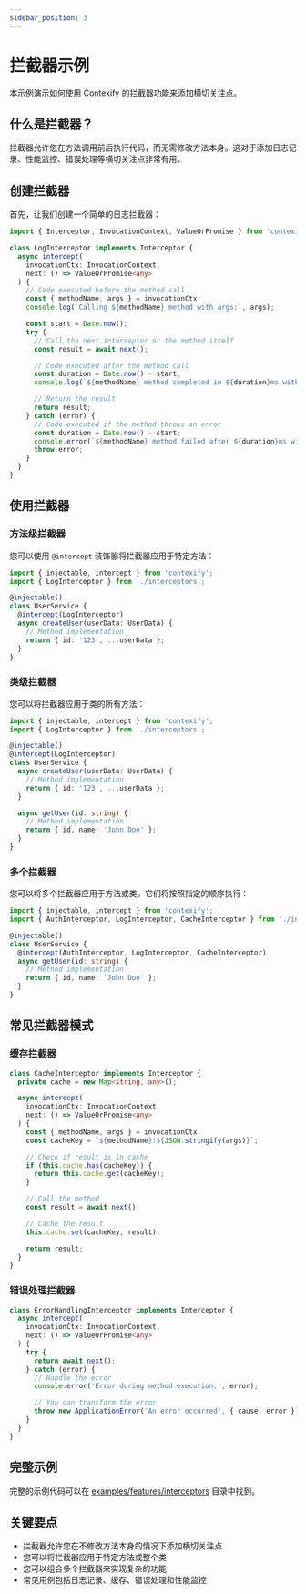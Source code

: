 ```yaml
---
sidebar_position: 3
---
```


# 拦截器示例

本示例演示如何使用 Contexify 的拦截器功能来添加横切关注点。

## 什么是拦截器？

拦截器允许您在方法调用前后执行代码，而无需修改方法本身。这对于添加日志记录、性能监控、错误处理等横切关注点非常有用。

## 创建拦截器

首先，让我们创建一个简单的日志拦截器：

```typescript
import { Interceptor, InvocationContext, ValueOrPromise } from 'contexify';

class LogInterceptor implements Interceptor {
  async intercept(
    invocationCtx: InvocationContext,
    next: () => ValueOrPromise<any>
  ) {
    // Code executed before the method call
    const { methodName, args } = invocationCtx;
    console.log(`Calling ${methodName} method with args:`, args);

    const start = Date.now();
    try {
      // Call the next interceptor or the method itself
      const result = await next();

      // Code executed after the method call
      const duration = Date.now() - start;
      console.log(`${methodName} method completed in ${duration}ms with result:`, result);

      // Return the result
      return result;
    } catch (error) {
      // Code executed if the method throws an error
      const duration = Date.now() - start;
      console.error(`${methodName} method failed after ${duration}ms with error:`, error);
      throw error;
    }
  }
}
```

## 使用拦截器

### 方法级拦截器

您可以使用 `@intercept` 装饰器将拦截器应用于特定方法：

```typescript
import { injectable, intercept } from 'contexify';
import { LogInterceptor } from './interceptors';

@injectable()
class UserService {
  @intercept(LogInterceptor)
  async createUser(userData: UserData) {
    // Method implementation
    return { id: '123', ...userData };
  }
}
```

### 类级拦截器

您可以将拦截器应用于类的所有方法：

```typescript
import { injectable, intercept } from 'contexify';
import { LogInterceptor } from './interceptors';

@injectable()
@intercept(LogInterceptor)
class UserService {
  async createUser(userData: UserData) {
    // Method implementation
    return { id: '123', ...userData };
  }

  async getUser(id: string) {
    // Method implementation
    return { id, name: 'John Doe' };
  }
}
```

### 多个拦截器

您可以将多个拦截器应用于方法或类。它们将按照指定的顺序执行：

```typescript
import { injectable, intercept } from 'contexify';
import { AuthInterceptor, LogInterceptor, CacheInterceptor } from './interceptors';

@injectable()
class UserService {
  @intercept(AuthInterceptor, LogInterceptor, CacheInterceptor)
  async getUser(id: string) {
    // Method implementation
    return { id, name: 'John Doe' };
  }
}
```

## 常见拦截器模式

### 缓存拦截器

```typescript
class CacheInterceptor implements Interceptor {
  private cache = new Map<string, any>();

  async intercept(
    invocationCtx: InvocationContext,
    next: () => ValueOrPromise<any>
  ) {
    const { methodName, args } = invocationCtx;
    const cacheKey = `${methodName}:${JSON.stringify(args)}`;

    // Check if result is in cache
    if (this.cache.has(cacheKey)) {
      return this.cache.get(cacheKey);
    }

    // Call the method
    const result = await next();

    // Cache the result
    this.cache.set(cacheKey, result);

    return result;
  }
}
```

### 错误处理拦截器

```typescript
class ErrorHandlingInterceptor implements Interceptor {
  async intercept(
    invocationCtx: InvocationContext,
    next: () => ValueOrPromise<any>
  ) {
    try {
      return await next();
    } catch (error) {
      // Handle the error
      console.error('Error during method execution:', error);

      // You can transform the error
      throw new ApplicationError('An error occurred', { cause: error });
    }
  }
}
```

## 完整示例

完整的示例代码可以在 [examples/features/interceptors](https://github.com/teomyth/contexify/tree/main/examples/features/interceptors) 目录中找到。

## 关键要点

- 拦截器允许您在不修改方法本身的情况下添加横切关注点
- 您可以将拦截器应用于特定方法或整个类
- 您可以组合多个拦截器来实现复杂的功能
- 常见用例包括日志记录、缓存、错误处理和性能监控
